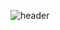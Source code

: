 ![header](https://capsule-render.vercel.app/api?type=wave&color=auto&height=300&section=header&text=우정ゆうじょうFriendship%20&render&fontSize=50)
